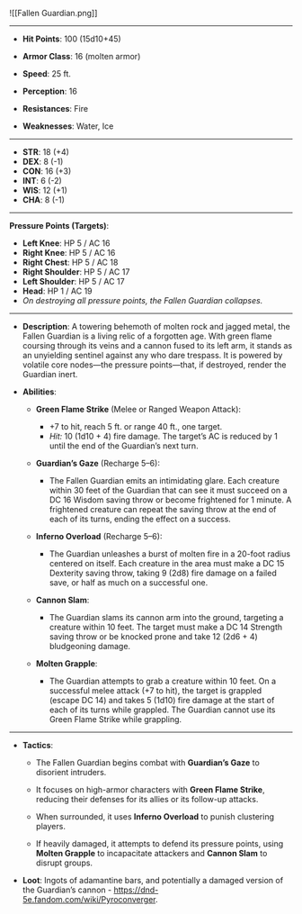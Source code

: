 
![[Fallen Guardian.png]]

---

- **Hit Points**: 100 (15d10+45)
- **Armor Class**: 16 (molten armor)
- **Speed**: 25 ft.
- **Perception**: 16

- **Resistances**: Fire
- **Weaknesses**: Water, Ice

---

- **STR**: 18 (+4)
- **DEX**: 8 (-1)
- **CON**: 16 (+3)
- **INT**: 6 (-2)
- **WIS**: 12 (+1)
- **CHA**: 8 (-1)

---

**Pressure Points (Targets)**:

- **Left Knee**: HP 5 / AC 16
- **Right Knee**: HP 5 / AC 16
- **Right Chest**: HP 5 / AC 18
- **Right Shoulder**: HP 5 / AC 17
- **Left Shoulder**: HP 5 / AC 17
- **Head**: HP 1 / AC 19
- _On destroying all pressure points, the Fallen Guardian collapses._

---

- **Description**: A towering behemoth of molten rock and jagged metal, the Fallen Guardian is a living relic of a forgotten age. With green flame coursing through its veins and a cannon fused to its left arm, it stands as an unyielding sentinel against any who dare trespass. It is powered by volatile core nodes—the pressure points—that, if destroyed, render the Guardian inert.

- **Abilities**:
    - **Green Flame Strike** (Melee or Ranged Weapon Attack):
	    - +7 to hit, reach 5 ft. or range 40 ft., one target.
	    - _Hit:_ 10 (1d10 + 4) fire damage. The target’s AC is reduced by 1 until the end of the Guardian’s next turn.
	
	- **Guardian’s Gaze** (Recharge 5–6):
	    - The Fallen Guardian emits an intimidating glare. Each creature within 30 feet of the Guardian that can see it must succeed on a DC 16 Wisdom saving throw or become frightened for 1 minute. A frightened creature can repeat the saving throw at the end of each of its turns, ending the effect on a success.
	    
	- **Inferno Overload** (Recharge 5–6):
	    - The Guardian unleashes a burst of molten fire in a 20-foot radius centered on itself. Each creature in the area must make a DC 15 Dexterity saving throw, taking 9 (2d8) fire damage on a failed save, or half as much on a successful one.
		
	- **Cannon Slam**:
        - The Guardian slams its cannon arm into the ground, targeting a creature within 10 feet. The target must make a DC 14 Strength saving throw or be knocked prone and take 12 (2d6 + 4) bludgeoning damage.
        
    - **Molten Grapple**:
        - The Guardian attempts to grab a creature within 10 feet. On a successful melee attack (+7 to hit), the target is grappled (escape DC 14) and takes 5 (1d10) fire damage at the start of each of its turns while grappled. The Guardian cannot use its Green Flame Strike while grappling.

---

- **Tactics**:
    - The Fallen Guardian begins combat with **Guardian’s Gaze** to disorient intruders.
    
    - It focuses on high-armor characters with **Green Flame Strike**, reducing their defenses for its allies or its follow-up attacks.

    - When surrounded, it uses **Inferno Overload** to punish clustering players.

    - If heavily damaged, it attempts to defend its pressure points, using **Molten Grapple** to incapacitate attackers and **Cannon Slam** to disrupt groups.

- **Loot**: Ingots of adamantine bars, and potentially a damaged version of the Guardian’s cannon - https://dnd-5e.fandom.com/wiki/Pyroconverger.
